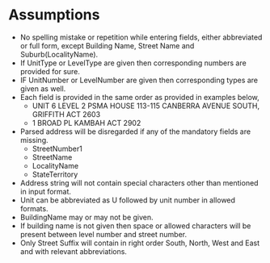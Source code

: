 # Assumptions


- No spelling mistake or repetition while entering fields, either abbreviated or full form, except Building Name, Street Name and Suburb(LocalityName).
- If UnitType or LevelType are given then corresponding numbers are provided for sure.
- IF UnitNumber or LevelNumber are given then corresponding types are given as well.
- Each field is provided in the same order as provided in examples below,
  + UNIT 6 LEVEL 2 PSMA HOUSE 113-115 CANBERRA AVENUE SOUTH, GRIFFITH ACT 2603
  + 1 BROAD PL KAMBAH ACT 2902
- Parsed address will be disregarded if any of the mandatory fields are missing.
  + StreetNumber1
  + StreetName
  + LocalityName
  + StateTerritory
- Address string will not contain special characters other than mentioned in input format.
- Unit can be abbreviated as U followed by unit number in allowed formats.
- BuildingName may or may not be given. 
- If building name is not given then space or allowed characters will be present between level number and street number.
- Only Street Suffix will contain in right order South, North, West and East and with relevant abbreviations.
